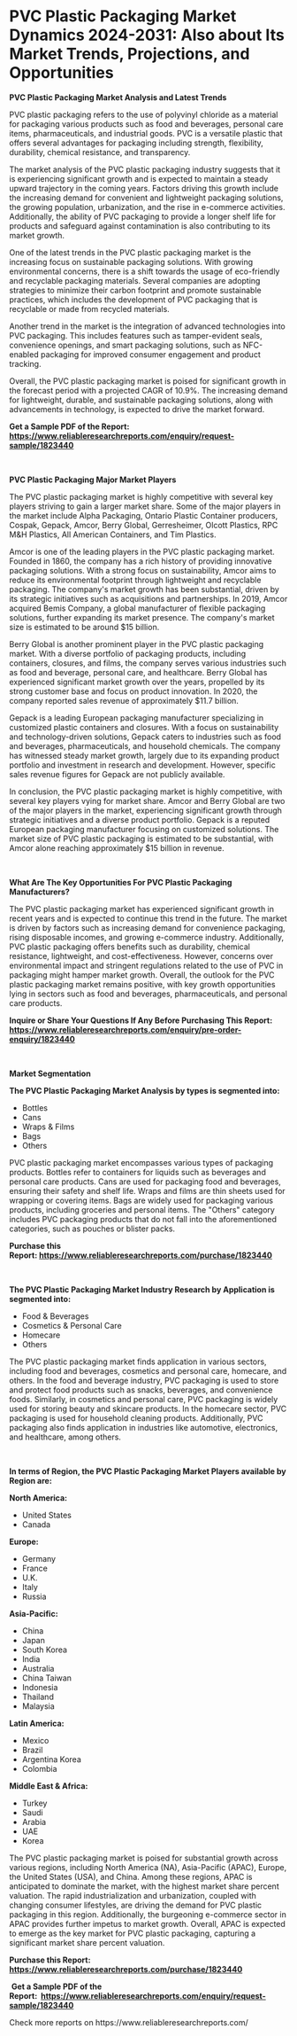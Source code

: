 <p><h1>PVC Plastic Packaging Market Dynamics 2024-2031: Also about Its Market Trends, Projections, and Opportunities</h1></p><p><strong>PVC Plastic Packaging Market Analysis and Latest Trends</strong></p>
<p><p>PVC plastic packaging refers to the use of polyvinyl chloride as a material for packaging various products such as food and beverages, personal care items, pharmaceuticals, and industrial goods. PVC is a versatile plastic that offers several advantages for packaging including strength, flexibility, durability, chemical resistance, and transparency.</p><p>The market analysis of the PVC plastic packaging industry suggests that it is experiencing significant growth and is expected to maintain a steady upward trajectory in the coming years. Factors driving this growth include the increasing demand for convenient and lightweight packaging solutions, the growing population, urbanization, and the rise in e-commerce activities. Additionally, the ability of PVC packaging to provide a longer shelf life for products and safeguard against contamination is also contributing to its market growth.</p><p>One of the latest trends in the PVC plastic packaging market is the increasing focus on sustainable packaging solutions. With growing environmental concerns, there is a shift towards the usage of eco-friendly and recyclable packaging materials. Several companies are adopting strategies to minimize their carbon footprint and promote sustainable practices, which includes the development of PVC packaging that is recyclable or made from recycled materials.</p><p>Another trend in the market is the integration of advanced technologies into PVC packaging. This includes features such as tamper-evident seals, convenience openings, and smart packaging solutions, such as NFC-enabled packaging for improved consumer engagement and product tracking.</p><p>Overall, the PVC plastic packaging market is poised for significant growth in the forecast period with a projected CAGR of 10.9%. The increasing demand for lightweight, durable, and sustainable packaging solutions, along with advancements in technology, is expected to drive the market forward.</p></p>
<p><strong>Get a Sample PDF of the Report:&nbsp; <a href="https://www.reliableresearchreports.com/enquiry/request-sample/1823440">https://www.reliableresearchreports.com/enquiry/request-sample/1823440</a></strong></p>
<p>&nbsp;</p>
<p><strong>PVC Plastic Packaging Major Market Players</strong></p>
<p><p>The PVC plastic packaging market is highly competitive with several key players striving to gain a larger market share. Some of the major players in the market include Alpha Packaging, Ontario Plastic Container producers, Cospak, Gepack, Amcor, Berry Global, Gerresheimer, Olcott Plastics, RPC M&H Plastics, All American Containers, and Tim Plastics.</p><p>Amcor is one of the leading players in the PVC plastic packaging market. Founded in 1860, the company has a rich history of providing innovative packaging solutions. With a strong focus on sustainability, Amcor aims to reduce its environmental footprint through lightweight and recyclable packaging. The company's market growth has been substantial, driven by its strategic initiatives such as acquisitions and partnerships. In 2019, Amcor acquired Bemis Company, a global manufacturer of flexible packaging solutions, further expanding its market presence. The company's market size is estimated to be around $15 billion.</p><p>Berry Global is another prominent player in the PVC plastic packaging market. With a diverse portfolio of packaging products, including containers, closures, and films, the company serves various industries such as food and beverage, personal care, and healthcare. Berry Global has experienced significant market growth over the years, propelled by its strong customer base and focus on product innovation. In 2020, the company reported sales revenue of approximately $11.7 billion.</p><p>Gepack is a leading European packaging manufacturer specializing in customized plastic containers and closures. With a focus on sustainability and technology-driven solutions, Gepack caters to industries such as food and beverages, pharmaceuticals, and household chemicals. The company has witnessed steady market growth, largely due to its expanding product portfolio and investment in research and development. However, specific sales revenue figures for Gepack are not publicly available.</p><p>In conclusion, the PVC plastic packaging market is highly competitive, with several key players vying for market share. Amcor and Berry Global are two of the major players in the market, experiencing significant growth through strategic initiatives and a diverse product portfolio. Gepack is a reputed European packaging manufacturer focusing on customized solutions. The market size of PVC plastic packaging is estimated to be substantial, with Amcor alone reaching approximately $15 billion in revenue.</p></p>
<p>&nbsp;</p>
<p><strong>What Are The Key Opportunities For PVC Plastic Packaging Manufacturers?</strong></p>
<p><p>The PVC plastic packaging market has experienced significant growth in recent years and is expected to continue this trend in the future. The market is driven by factors such as increasing demand for convenience packaging, rising disposable incomes, and growing e-commerce industry. Additionally, PVC plastic packaging offers benefits such as durability, chemical resistance, lightweight, and cost-effectiveness. However, concerns over environmental impact and stringent regulations related to the use of PVC in packaging might hamper market growth. Overall, the outlook for the PVC plastic packaging market remains positive, with key growth opportunities lying in sectors such as food and beverages, pharmaceuticals, and personal care products.</p></p>
<p><strong>Inquire or Share Your Questions If Any Before Purchasing This Report: <a href="https://www.reliableresearchreports.com/enquiry/pre-order-enquiry/1823440">https://www.reliableresearchreports.com/enquiry/pre-order-enquiry/1823440</a></strong></p>
<p>&nbsp;</p>
<p><strong>Market Segmentation</strong></p>
<p><strong>The PVC Plastic Packaging Market Analysis by types is segmented into:</strong></p>
<p><ul><li>Bottles</li><li>Cans</li><li>Wraps & Films</li><li>Bags</li><li>Others</li></ul></p>
<p><p>PVC plastic packaging market encompasses various types of packaging products. Bottles refer to containers for liquids such as beverages and personal care products. Cans are used for packaging food and beverages, ensuring their safety and shelf life. Wraps and films are thin sheets used for wrapping or covering items. Bags are widely used for packaging various products, including groceries and personal items. The "Others" category includes PVC packaging products that do not fall into the aforementioned categories, such as pouches or blister packs.</p></p>
<p><strong>Purchase this Report:&nbsp;<a href="https://www.reliableresearchreports.com/purchase/1823440">https://www.reliableresearchreports.com/purchase/1823440</a></strong></p>
<p>&nbsp;</p>
<p><strong>The PVC Plastic Packaging Market Industry Research by Application is segmented into:</strong></p>
<p><ul><li>Food & Beverages</li><li>Cosmetics & Personal Care</li><li>Homecare</li><li>Others</li></ul></p>
<p><p>The PVC plastic packaging market finds application in various sectors, including food and beverages, cosmetics and personal care, homecare, and others. In the food and beverage industry, PVC packaging is used to store and protect food products such as snacks, beverages, and convenience foods. Similarly, in cosmetics and personal care, PVC packaging is widely used for storing beauty and skincare products. In the homecare sector, PVC packaging is used for household cleaning products. Additionally, PVC packaging also finds application in industries like automotive, electronics, and healthcare, among others.</p></p>
<p>&nbsp;</p>
<p><strong>In terms of Region, the PVC Plastic Packaging Market Players available by Region are:</strong></p>
<p>
    <p> <strong> North America: </strong>
        <ul>
            <li>United States</li>
            <li>Canada</li>
        </ul>
        </p> 
    <p> <strong> Europe: </strong>
        <ul>
            <li>Germany</li>
            <li>France</li>
            <li>U.K.</li>
            <li>Italy</li>
            <li>Russia</li>
        </ul>
        </p> 
    <p> <strong> Asia-Pacific: </strong>
        <ul>
            <li>China</li>
            <li>Japan</li>
            <li>South Korea</li>
            <li>India</li>
            <li>Australia</li>
            <li>China Taiwan</li>
            <li>Indonesia</li>
            <li>Thailand</li>
            <li>Malaysia</li>
        </ul>
        </p> 
    <p> <strong> Latin America: </strong>
        <ul>
            <li>Mexico</li>
            <li>Brazil</li>
            <li>Argentina Korea</li>
            <li>Colombia</li>
        </ul>
        </p> 
    <p> <strong> Middle East & Africa: </strong>
        <ul>
            <li>Turkey</li>
            <li>Saudi</li>
            <li>Arabia</li>
            <li>UAE</li>
            <li>Korea</li>
        </ul>
    </p>
    </p>
<p><p>The PVC plastic packaging market is poised for substantial growth across various regions, including North America (NA), Asia-Pacific (APAC), Europe, the United States (USA), and China. Among these regions, APAC is anticipated to dominate the market, with the highest market share percent valuation. The rapid industrialization and urbanization, coupled with changing consumer lifestyles, are driving the demand for PVC plastic packaging in this region. Additionally, the burgeoning e-commerce sector in APAC provides further impetus to market growth. Overall, APAC is expected to emerge as the key market for PVC plastic packaging, capturing a significant market share percent valuation.</p></p>
<p><strong>Purchase this Report: <a href="https://www.reliableresearchreports.com/purchase/1823440">https://www.reliableresearchreports.com/purchase/1823440</a></strong></p>
<p>&nbsp;<strong>Get a Sample PDF of the Report:&nbsp;&nbsp;<a href="https://www.reliableresearchreports.com/enquiry/request-sample/1823440">https://www.reliableresearchreports.com/enquiry/request-sample/1823440</a></strong></p>
<p><strong></strong></p>
<p>Check more reports on https://www.reliableresearchreports.com/</p>